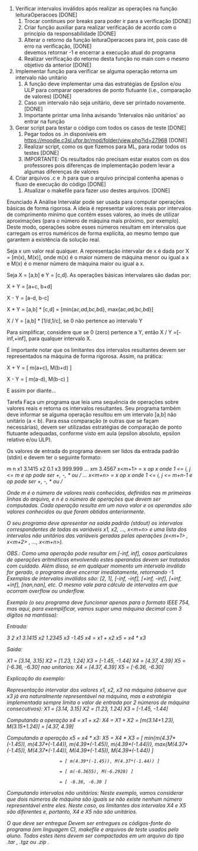 1. Verificar intervalos inválidos após realizar as operações na função leituraOperacoes [DONE]
	1. Trocar continues por breaks para poder ir para a verificação [DONE]
	2. Criar função auxiliar para realizar verificação de acordo com o princípio da responsabilidade [DONE]
	3. Alterar o retorno da função leituraOperacoes para int, pois caso dê erro na verificação, [DONE]  
			devemos retornar -1 e encerrar a execução atual do programa 
	4. Realizar verificação do retorno desta função no main com o mesmo objetivo da anterior [DONE]
2. Implementar função para verificar se alguma operação retorna um intervalo não unitário
	1. A função deve implementar uma das estratégias de Epsilon e/ou ULP para comparar operadores de ponto flutuante (i.e., comparação de valores) [DONE]
	2. Caso um intervalo não seja unitário, deve ser printado novamente. [DONE]
	3. Importante printar uma linha avisando 'Intervalos não unitários' ao entrar na função
3. Gerar script para testar o código com todos os casos de teste [DONE]
	1. Pegar todos os .in disponíveis em https://moodle.c3sl.ufpr.br/mod/folder/view.php?id=27968 [DONE]
	2. Realizar script, como os que fizemos para ML, para rodar todos os testes [DONE]
	3. IMPORTANTE: Os resultados não precisam estar exatos com os dos professores pois diferenças de
			implementação podem levar a algumas diferenças de valores
4. Criar arquivos .c e .h para que o arquivo principal contenha apenas o fluxo de execução do código [DONE]
	1. Atualizar o makefile para fazer uso destes arquivos. [DONE]



Enunciado
A Análise Intervalar pode ser usada para computar operações básicas de forma rigorosa. A ideia é representar valores reais por intervalos de comprimento mínimo que contêm esses valores, ao invés de utilizar aproximações (para o número de máquina mais próximo, por exemplo). Deste modo, operações sobre esses números resultam em intervalos que carregam os erros numéricos de forma explícita, ao mesmo tempo que garantem a existência da solução real.

Seja x um valor real qualquer. A representação intervalar de x é dada por X = [m(x), M(x)], onde m(x) é o maior número de máquina menor ou igual a x e M(x) é o menor número de máquina maior ou igual a x.

Seja X = [a,b] e Y = [c,d]. As operações básicas intervalares são dadas por:

X + Y = [a+c, b+d]

X - Y = [a-d, b-c]

X * Y = [a,b] * [c,d]  =  [min{a*c,a*d,b*c,b*d}, max{a*c,a*d,b*c,b*d}]

X / Y = [a,b] * [1/d,1/c], se 0 não pertence ao intervalo Y

Para simplificar, considere que se 0 (zero)  pertence a Y, então X / Y =[-inf,+inf], para qualquer intervalo X.

É importante notar que os limitantes dos intervalos resultantes devem ser representados na máquina de forma rigorosa. Assim, na prática:

X + Y = [ m(a+c), M(b+d) ]

X - Y = [ m(a-d), M(b-c) ]

E assim por diante...

                            

Tarefa
Faça um programa que leia uma sequência de operações sobre valores reais e retorna os intervalos resultantes. Seu programa também deve informar se alguma operação resultou em um intervalo [a,b] não unitário (a < b). Para essa comparação (e outras que se façam necessárias), devem ser utilizadas estratégias de comparação de ponto flutuante adequadas, conforme visto em aula (epsilon absoluto, epsilon relativo e/ou ULP).

Os valores de entrada do programa devem ser lidos da entrada padrão (stdin) e devem ter o seguinte formato:

m  n
x1    3.1415
x2    0.1
x3    999.999
...
xm   3.4567
x<m+1> = x<i> op x<j>       onde 1 <= i, j <= m    e  op  pode ser +, -, * ou /
...
x<m+n> = x<i> op x<j>       onde 1 <= i, j <= m+n-1   e  op  pode ser +, -, * ou /

Onde m é o número de valores reais conhecidos, definidos nas m primeiras linhas do arquivo, e n é o número de operações que devem ser computadas. Cada operação resulta em um novo valor e os operandos são valores conhecidos ou que foram obtidos anteriormente.

O seu programa deve apresentar na saida padrão (stdout) os intervalos correspondentes de todas as variáveis x1, x2, ..., x<m+n> e uma lista dos intervalos não unitários das variáveis geradas pelas operações (x<m+1> , x<m+2> , ..., x<m+n>).

OBS.: Como uma operação pode resultar em [-inf, inf], casos particulares de operações aritméticas envolvendo estes operandos devem ser tratados com cuidado. Além disso, se em qualquer momento um intervalo inválido for gerado, o programa deve encerrar imediatamente, retornando -1. Exemplos de intervalos inválidos são: [2, 1], [-inf, -inf], [+inf, -inf], [+inf, +inf], [nan,nan], etc. O mesmo vale para cálculo de intervalos em que ocorram overflow ou underflow.

Exemplo (o seu programa deve funcionar apenas para o formato IEEE 754, mas aqui, para exemplificar, vamos supor uma máquina decimal com 3 dígitos na mantissa):

Entrada:

3 2
x1   3.1415
x2   1.2345
x3   -1.45
x4 = x1 + x2
x5 = x4 * x3

Saída:

X1 = [3.14, 3.15]
X2 = [1.23, 1.24]
X3 = [-1.45, -1.44]
X4 = [4.37, 4.39]
X5 = [-6.36, -6.30]
nao unitarios:
X4 = [4.37, 4.39]
X5 = [-6.36, -6.30]

 

Explicação do exemplo:

Representação intervalar dos valores x1, x2, x3 na máquina (observe que x3 já era naturalmente representável na máquina, mas a estratégia implementada sempre limita o valor de entrada por 2 números de máquina consecutivos):
X1 = [3.14, 3.15]
X2 = [1.23, 1.24]
X3 = [-1.45, -1.44]


Computando a operação x4 = x1 + x2:
X4 = X1 + X2 = [m(3.14+1.23), M(3.15+1.24)] = [4.37, 4.39]

Computando a operação x5 = x4 * x3:
X5 = X4 * X3 = [ min{m(4.37*(-1.45)), m(4.37*(-1.44)), m(4.39*(-1.45)), m(4.39*(-1.44))}, max{M(4.37*(-1.45)), M(4.37*(-1.44)), M(4.39*(-1.45)), M(4.39*(-1.44)) ]

                        = [ m(4.39*(-1.45)), M(4.37*(-1.44)) ]

                        = [ m(-6.3655), M(-6.2928) ]

                        = [ -6.36, -6.30 ]



Computando intervalos não unitários:
Neste exemplo, vamos considerar que dois números de máquina são iguais se não existe nenhum número representável entre eles. Neste caso, os limitantes dos intervalos X4 e X5 são diferentes e, portanto, X4 e X5 não são unitários.

O que deve ser entregue
Devem ser entregues os códigos-fonte do programa (em linguagem C), makefile e arquivos de teste usados pelo aluno. Todos estes itens devem ser compactados em um arquivo do tipo .tar , .tgz ou .zip .